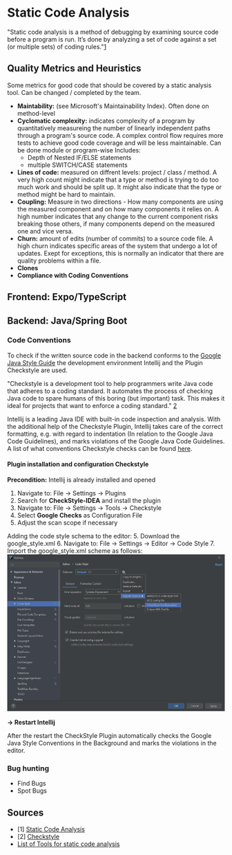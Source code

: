# Static Code Analysis
"Static code analysis is a method of debugging by examining source code before a program is run. 
It’s done by analyzing a set of code against a set (or multiple sets) of coding rules."[1](https://www.perforce.com/blog/sca/what-static-analysis)

## Quality Metrics and Heuristics
Some metrics for good code that should be covered by a static analysis tool.  Can be changed / completed by the team.
- **Maintability:** (see Microsoft's Maintainability Index). Often done on method-level
- **Cyclomatic complexity:** indicates complexity of a program by quantitatively measureing the number of linearly independent paths through a program's source code. A complex control flow requires more tests to achieve good code coverage and will be less maintainable. Can be done module or program-wise Includes:
    - Depth of Nested IF/ELSE statements
    - multiple SWITCH/CASE statements
- **Lines of code:** measured on diffrent levels: project / class / method. A very high count might indicate that a type or method is trying to do too much work and should be split up. It might also indicate that the type or method might be hard to maintain.
- **Coupling:** Measure in two directions - How many components are using the measured component and on how many components it relies on. A high number indicates that any change to the current component risks breaking those others, if many components depend on the measured one and vice versa.
- **Churn:** amount of edits (number of commits) to a source code file. A high churn indicates specific areas of the system that undergo a lot of updates. Exept for exceptions, this is normally an indicator that there are quality problems within a file.
- **Clones**
- **Compliance with Coding Conventions**

## Frontend: Expo/TypeScript 


## Backend: Java/Spring Boot 

### Code Conventions
To check if the written source code in the backend conforms to the [Google Java Style Guide](https://checkstyle.sourceforge.io/styleguides/google-java-style-20180523/javaguide.html) 
the development environment Intellij and the Plugin Checkstyle are used. 

"Checkstyle is a development tool to help programmers write Java code that adheres to a coding standard. It automates the 
process of checking Java code to spare humans of this boring (but important) task. This makes it ideal for projects that 
want to enforce a coding standard." [2](https://checkstyle.sourceforge.io/index.html)

Intellij is a leading Java IDE with built-in code inspection and analysis. With the additional help of the Checkstyle Plugin,
Intellij takes care of the correct formatting, e.g. with regard to indentation (In relation to the Google Java Code Guidelines), 
and marks violations of the Google Java Code Guidelines. A list of what conventions Checkstyle checks can be found [here](https://checkstyle.sourceforge.io/google_style.html). 

#### Plugin installation and configuration Checkstyle

**Precondition:** Intellij is already installed and opened 
 
1. Navigate to: File &rarr; Settings &rarr; Plugins
2. Search for **CheckStyle-IDEA** and install the plugin
3. Navigate to: File &rarr; Settings &rarr; Tools &rarr; Checkstyle 
4. Select **Google Checks** as Configuration File
5. Adjust the scan scope if necessary 

Adding the code style schema to the editor:
5. Download the google_style.xml 
6. Navigate to:  File &rarr; Settings &rarr; Editor &rarr; Code Style
7. Import the google_style.xml scheme as follows: ![CodeStyleSchema](./Images/CodeStyleSchama.png)

 **&rarr; Restart Intellij**
 
 After the restart the CheckStyle Plugin automatically checks the Google Java Style Conventions in the Background and marks the violations in the editor.  


 
### Bug hunting 
- Find Bugs 
- Spot Bugs 


  



## Sources
- [1] [Static Code Analysis](https://www.perforce.com/blog/sca/what-static-analysis)
- [2] [Checkstyle](https://checkstyle.sourceforge.io/index.html)
- [List of Tools for static code analysis](https://en.wikipedia.org/wiki/List_of_tools_for_static_code_analysis)
